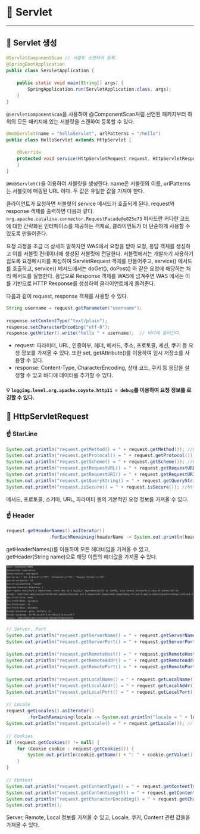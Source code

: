 # 📌 Servlet
****
## 🧐 Servlet 생성
```java
@ServletComponentScan // 서블릿 스캔하여 등록.
@SpringBootApplication
public class ServletApplication {

    public static void main(String[] args) {
        SpringApplication.run(ServletApplication.class, args);
    }
}
```
```@ServletComponentScan```을 사용하여 @ComponentScan처럼 선언된 패키지부터 하위의 모든 패키지에 있는
서블릿을 스캔하여 등록할 수 있다.

```java
@WebServlet(name = "helloServlet", urlPatterns = "/hello")
public class HelloServlet extends HttpServlet {

    @Override
    protected void service(HttpServletRequest request, HttpServletResponse response) throws ServletException, IOException {
    }
}
```
```@WebServlet()```을 이용하여 서블릿을 생성한다. name은 서블릿의 이름, urlPatterns는 서블릿에 매핑된 URL 이다.
두 값은 유일한 값을 가져야 한다.

클라이언트가 요청하면 서블릿의 service 메서드가 호출되게 된다. request와 response 객체를 출력하면 다음과 같다.    
```org.apache.catalina.connector.RequestFacade@e025e73```
퍼사드란 커다란 코드에 대한 간략화된 인터페이스를 제공하는 객체로, 클라이언트가 더 단순하게 사용할 수 있도록 만들어준다.

요청 과정을 조금 더 상세히 말하자면 WAS에서 요청을 받아 요청, 응답 객체를 생성하고 이를 서블릿 컨테이너에 생성된 서블릿에 전달한다.
서블릿에서는 개발자기 사용하기 쉽도록 요청메시지를 파싱하여 ServletRequest 객체를 만들어주고, service() 메서드를 호출하고, service() 메서드에서는 doGet(), doPost() 와 같은 요청에 해당하는 처리 메서드를 실행한다.
응답으로 Response 객체를 WAS에 넘겨주면 WAS 에서는 이를 기반으로 HTTP Response를 생성하여 클라이언트에게 돌려준다.

다음과 같이 request, response 객체를 사용할 수 있다.
```java
String username = request.getParameter("username");

response.setContentType("text/plain");
response.setCharacterEncoding("utf-8");
response.getWriter().write("hello " + username);  // 바디에 들어간다.
```
- request: 파라미터, URL, 인증여부, 헤더, 메서드, 주소, 프로토콜, 세션, 쿠키 등 요청 정보를 가져올 수 있다. 또한 set, getAttribute()를 이용하여 임시 저장소를 사용할 수 있다.
- response: Content-Type, CharacterEncoding, 상태 코드, 쿠키 등 응답을 설정할 수 있고 바디에 데이터를 추가할 수 있다.


#### 💡 ```logging.level.org.apache.coyote.http11 = debug```를 이용하여 요청 정보를 로깅할 수 있다.


## 🧐 HttpServletRequest

### ☝️ StarLine
```java
System.out.println("request.getMethod() = " + request.getMethod()); //GET
System.out.println("request.getProtocal() = " + request.getProtocol()); // HTTP/1.1
System.out.println("request.getScheme() = " + request.getScheme()); //http
System.out.println("request.getRequestURL() = " + request.getRequestURL()); // http://localhost:8080/request-header
System.out.println("request.getRequestURI() = " + request.getRequestURI());  // /request-test
System.out.println("request.getQueryString() = " + request.getQueryString()); // username=kim&age=25
System.out.println("request.isSecure() = " + request.isSecure()); //https ?
```
메서드, 프로토콜, 스키마, URL, 파라미터 등의 기본적인 요청 정보를 가져올 수 있다.

### ☝️ Header
```java
request.getHeaderNames().asIterator()
                .forEachRemaining(headerName -> System.out.println(headerName + ":" + request.getHeader(headerName)));
```
getHeaderNames()를 이용하여 모든 헤더네임을 가져올 수 있고, getHeader(String name)으로 해당 이름의 헤더값을 가져올 수 있다.    

![img.png](img.png)


```java
// Server, Port
System.out.println("request.getServerName() = " + request.getServerName()); 
System.out.println("request.getServerPort() = " + request.getServerPort());

System.out.println("request.getRemoteHost() = " + request.getRemoteHost());
System.out.println("request.getRemoteAddr() = " + request.getRemoteAddr());
System.out.println("request.getRemotePort() = " + request.getRemotePort());

System.out.println("request.getLocalName() = " + request.getLocalName());
System.out.println("request.getLocalAddr() = " + request.getLocalAddr());
System.out.println("request.getLocalPort() = " + request.getLocalPort());

// Locale
request.getLocales().asIterator()
        .forEachRemaining(locale -> System.out.println("locale = " + locale));
System.out.println("request.getLocale() = " + request.getLocale()); // 가장 가중치가 높은(앞에 있는) locale

// Cookies
if (request.getCookies() != null) {
    for (Cookie cookie : request.getCookies()) {
        System.out.println(cookie.getName() + ": " + cookie.getValue());
    }
}

// Content
System.out.println("request.getContentType() = " + request.getContentType()); // null, get이기 때문에.
System.out.println("request.getContentLength() = " + request.getContentLength());
System.out.println("request.getCharacterEncoding() = " + request.getCharacterEncoding());
System.out.println();
```
Server, Remote, Local 정보를 가져올 수 있고, Locale, 쿠키, Content 관련 값들을 가져올 수 있다.

